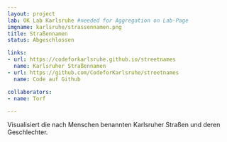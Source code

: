 ```yaml
---
layout: project
lab: OK Lab Karlsruhe #needed for Aggregation on Lab-Page
imgname: karlsruhe/strassennamen.png
title: Straßennamen
status: Abgeschlossen

links:
- url: https://codeforkarlsruhe.github.io/streetnames
  name: Karlsruher Straßennamen
- url: https://github.com/CodeforKarlsruhe/streetnames
  name: Code auf Github

collaborators:
- name: Torf

---
```


Visualisiert die nach Menschen benannten Karlsruher Straßen und deren Geschlechter.
